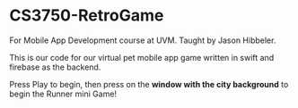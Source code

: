 # CS3750-RetroGame

For Mobile App Development course at UVM. Taught by Jason Hibbeler.

This is our code for our virtual pet mobile app game written in swift and firebase as the backend.

Press Play to begin, then press on the **window with the city background** to begin the Runner mini Game!
